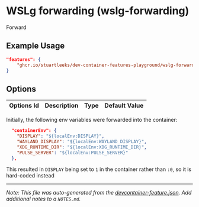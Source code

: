 
# WSLg forwarding (wslg-forwarding)

Forward 

## Example Usage

```json
"features": {
    "ghcr.io/stuartleeks/dev-container-features-playground/wslg-forwarding:0": {}
}
```

## Options

| Options Id | Description | Type | Default Value |
|-----|-----|-----|-----|


Initially, the following env variables were forwarded into the container:

```json
  "containerEnv": {
    "DISPLAY": "${localEnv:DISPLAY}",
    "WAYLAND_DISPLAY": "${localEnv:WAYLAND_DISPLAY}",
    "XDG_RUNTIME_DIR": "${localEnv:XDG_RUNTIME_DIR}",
    "PULSE_SERVER": "${localEnv:PULSE_SERVER}"
  },

```

This resulted in `DISPLAY` being set to `1` in the container rather than `:0`, so it is hard-coded instead

---

_Note: This file was auto-generated from the [devcontainer-feature.json](https://github.com/stuartleeks/dev-container-features-playground/blob/main/src/wslg-forwarding/devcontainer-feature.json).  Add additional notes to a `NOTES.md`._
